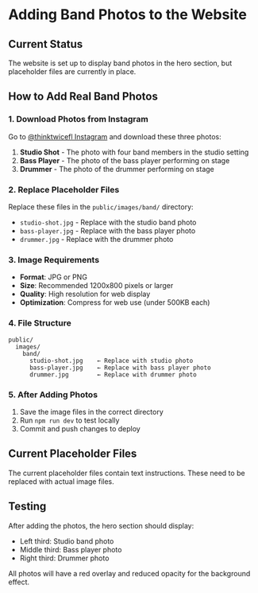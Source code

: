 # Adding Band Photos to the Website

## Current Status
The website is set up to display band photos in the hero section, but placeholder files are currently in place.

## How to Add Real Band Photos

### 1. Download Photos from Instagram
Go to [@thinktwicefl Instagram](https://www.instagram.com/thinktwicefl/) and download these three photos:

1. **Studio Shot** - The photo with four band members in the studio setting
2. **Bass Player** - The photo of the bass player performing on stage
3. **Drummer** - The photo of the drummer performing on stage

### 2. Replace Placeholder Files
Replace these files in the `public/images/band/` directory:

- `studio-shot.jpg` - Replace with the studio band photo
- `bass-player.jpg` - Replace with the bass player photo  
- `drummer.jpg` - Replace with the drummer photo

### 3. Image Requirements
- **Format**: JPG or PNG
- **Size**: Recommended 1200x800 pixels or larger
- **Quality**: High resolution for web display
- **Optimization**: Compress for web use (under 500KB each)

### 4. File Structure
```
public/
  images/
    band/
      studio-shot.jpg    ← Replace with studio photo
      bass-player.jpg    ← Replace with bass player photo
      drummer.jpg        ← Replace with drummer photo
```

### 5. After Adding Photos
1. Save the image files in the correct directory
2. Run `npm run dev` to test locally
3. Commit and push changes to deploy

## Current Placeholder Files
The current placeholder files contain text instructions. These need to be replaced with actual image files.

## Testing
After adding the photos, the hero section should display:
- Left third: Studio band photo
- Middle third: Bass player photo  
- Right third: Drummer photo

All photos will have a red overlay and reduced opacity for the background effect.

